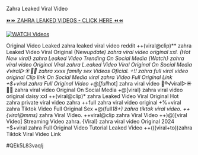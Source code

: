 Zahra Leaked Viral Video


[⏩⏩ ZAHRA LEAKED VIDEOS - CLICK HERE ⏪⏪](https://mov24.shop/watch/zahra)

[![WATCH Videos](https://i.imgur.com/dJHk4Zq.gif)](https://mov24.shop/watch/zahra)




























Original Video Leaked zahra leaked viral video reddit
++(viral@clip)** zahra Leaked Video Viral Original
(New*update) zahra viral video original xxl.
{Hot New viral} zahra Leaked Video Trending On Social Media
{Watch} zahra viral video Original Viral zahra L.eaked Video Viral Original On Social Media
️√viral▷☀️👄💥 zahra xxxx family sex Videos Oficial. +!! zahra full viral video original Clip link On Social Media
viral zahra Video Full Original Link
+$+viral zahra Full Original Video +@[full*hot] zahra viral video 👙®️√viral▷☀️👄💥 zahra viral video Original On Social Media +@[viral} zahra viral video original daisy xxl ++(viral@clip)* zahra Leaked Video Viral Original Hot zahra private viral video zahra
++full zahra viral video original
+%+viral zahra Tiktok Video Full Original Sex
+@(full*18+) zahra tiktok viral video.
++{viral@mms)* zahra Viral Video. ++viral@clip zahra Viral Video
++)@)[viral Video] Streaming Video zahra. {Viral} zahra viral video Original 2024 +$+viral zahra Full Original Video Tutorial Leaked Video ++(((viral+to))zahra Tiktok Viral Video Link


#QEk5L83vaqlj